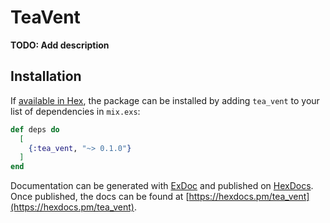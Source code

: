 # TeaVent

**TODO: Add description**

## Installation

If [available in Hex](https://hex.pm/docs/publish), the package can be installed
by adding `tea_vent` to your list of dependencies in `mix.exs`:

```elixir
def deps do
  [
    {:tea_vent, "~> 0.1.0"}
  ]
end
```

Documentation can be generated with [ExDoc](https://github.com/elixir-lang/ex_doc)
and published on [HexDocs](https://hexdocs.pm). Once published, the docs can
be found at [https://hexdocs.pm/tea_vent](https://hexdocs.pm/tea_vent).

